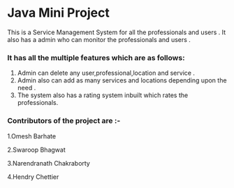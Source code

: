 # Java Mini Project

  This is a Service Management System for all the professionals and users .
  It also has a admin who can monitor the professionals and users .

### It has all the multiple features which are as follows:

1. Admin can delete any user,professional,location and service .
2. Admin also can add as many services and locations depending upon the need .
3. The system also has a rating system inbuilt which rates the professionals.

### Contributors of the project are :-
1.Omesh Barhate

2.Swaroop Bhagwat

3.Narendranath Chakraborty

4.Hendry Chettier
